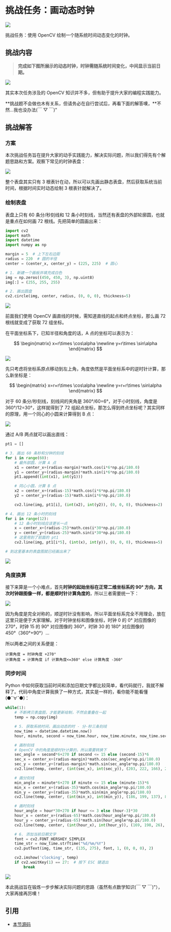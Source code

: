 # 挑战任务：画动态时钟

![](https://cos.codec.wang/cv2_draw_clock_dynamic_sample.gif)

挑战任务：使用 OpenCV 绘制一个随系统时间动态变化的时钟。

## 挑战内容

> **完成如下图所展示的动态时钟，时钟需随系统时间变化，中间显示当前日期。**

![](https://cos.codec.wang/cv2_draw_clock_dynamic_sample.gif)

其实本次任务涉及的 OpenCV 知识并不多，但有助于提升大家的编程实践能力。

**挑战题不会做也木有关系，但请务必在自行尝试后，再看下面的解答噢，**不然...我也没办法\(￣ ▽ ￣\)"

## 挑战解答

### 方案

本次挑战任务旨在提升大家的动手实践能力，解决实际问题，所以我们得先有个解题思路和方案。观察下常见的时钟表盘：

![](https://cos.codec.wang/cv2_draw_clock_actual_clock_sample.jpg)

整个表盘其实只有 3 根表针在动，所以可以先画出静态表盘，然后获取系统当前时间，根据时间实时动态绘制 3 根表针就解决了。

### 绘制表盘

表盘上只有 60 条分/秒刻线和 12 条小时刻线，当然还有表盘的外部轮廓圆，也就是重点在如何画 72 根线。先把简单的圆画出来：

```python
import cv2
import math
import datetime
import numpy as np

margin = 5  # 上下左右边距
radius = 220  # 圆的半径
center = (center_x, center_y) = (225, 225)  # 圆心

# 1. 新建一个画板并填充成白色
img = np.zeros((450, 450, 3), np.uint8)
img[:] = (255, 255, 255)

# 2. 画出圆盘
cv2.circle(img, center, radius, (0, 0, 0), thickness=5)
```

![](https://cos.codec.wang/cv2_draw_clock_blank_circle.jpg)

前面我们使用 OpenCV 画直线的时候，需知道直线的起点和终点坐标，那么画 72 根线就变成了获取 72 组坐标。

在平面坐标系下，已知半径和角度的话，A 点的坐标可以表示为：

$$
\begin{matrix}
   x=r\times \cos\alpha \newline
   y=r\times \sin\alpha
\end{matrix}
$$

![](https://cos.codec.wang/cv2_draw_clock_center_shift.jpg)

先只考虑将坐标系原点移动到左上角，角度依然是平面坐标系中的逆时针计算，那么新坐标是：

$$
\begin{matrix}
   x=r+r\times \cos\alpha \newline
   y=r+r\times \sin\alpha
\end{matrix}
$$

对于 60 条分/秒刻线，刻线间的夹角是 360°/60=6°，对于小时刻线，角度是 360°/12=30°，这样就得到了 72 组起点坐标，那怎么得到终点坐标呢？其实同样的原理，用一个同心的小圆来计算得到 B 点：

![](https://cos.codec.wang/cv2_draw_clock_a_b_position.jpg)

通过 A/B 两点就可以画出直线：

```python
pt1 = []

# 3. 画出 60 条秒和分钟的刻线
for i in range(60):
    # 最外部圆，计算 A 点
    x1 = center_x+(radius-margin)*math.cos(i*6*np.pi/180.0)
    y1 = center_y+(radius-margin)*math.sin(i*6*np.pi/180.0)
    pt1.append((int(x1), int(y1)))

    # 同心小圆，计算 B 点
    x2 = center_x+(radius-15)*math.cos(i*6*np.pi/180.0)
    y2 = center_y+(radius-15)*math.sin(i*6*np.pi/180.0)

    cv2.line(img, pt1[i], (int(x2), int(y2)), (0, 0, 0), thickness=2)

# 4. 画出 12 条小时的刻线
for i in range(12):
    # 12 条小时刻线应该更长一点
    x = center_x+(radius-25)*math.cos(i*30*np.pi/180.0)
    y = center_y+(radius-25)*math.sin(i*30*np.pi/180.0)
    # 这里用到了前面的 pt1
    cv2.line(img, pt1[i*5], (int(x), int(y)), (0, 0, 0), thickness=5)

# 到这里基本的表盘图就已经画出来了
```

![](https://cos.codec.wang/cv2_draw_clock_blank_clock.jpg)

### 角度换算

接下来算是一个小难点，首先**时钟的起始坐标在正常二维坐标系的 90° 方向，其次时钟跟图像一样，都是顺时针计算角度的**，所以三者需要统一下：

![](https://cos.codec.wang/cv2_draw_clock_different_clock_contrast.jpg)

因为角度是完全对称的，顺逆时针没有影响，所以平面坐标系完全不用理会，放在这里只是便于大家理解。对于时钟坐标和图像坐标，时钟 0 的 0° 对应图像的 270°，时钟 15 的 90° 对应图像的 360°，时钟 30 的 180° 对应图像的 450°（360°+90°）...

所以两者之间的关系便是：

```text
计算角度 = 时钟角度 +270°
计算角度 = 计算角度 if 计算角度<=360° else 计算角度 -360°
```

### 同步时间

Python 中如何获取当前时间和添加日期文字都比较简单，看代码就行，我就不解释了。代码中角度计算我换了一种方式，其实是一样的，看你能不能看懂\(●ˇ∀ˇ●\)：

```python
while(1):
    # 不断拷贝表盘图，才能更新绘制，不然会重叠在一起
    temp = np.copy(img)

    # 5. 获取系统时间，画出动态的时 - 分-秒三条刻线
    now_time = datetime.datetime.now()
    hour, minute, second = now_time.hour, now_time.minute, now_time.second

    # 画秒刻线
    # OpenCV 中的角度是顺时针计算的，所以需要转换下
    sec_angle = second*6+270 if second <= 15 else (second-15)*6
    sec_x = center_x+(radius-margin)*math.cos(sec_angle*np.pi/180.0)
    sec_y = center_y+(radius-margin)*math.sin(sec_angle*np.pi/180.0)
    cv2.line(temp, center, (int(sec_x), int(sec_y)), (203, 222, 166), 2)

    # 画分刻线
    min_angle = minute*6+270 if minute <= 15 else (minute-15)*6
    min_x = center_x+(radius-35)*math.cos(min_angle*np.pi/180.0)
    min_y = center_y+(radius-35)*math.sin(min_angle*np.pi/180.0)
    cv2.line(temp, center, (int(min_x), int(min_y)), (186, 199, 137), 8)

    # 画时刻线
    hour_angle = hour*30+270 if hour <= 3 else (hour-3)*30
    hour_x = center_x+(radius-65)*math.cos(hour_angle*np.pi/180.0)
    hour_y = center_y+(radius-65)*math.sin(hour_angle*np.pi/180.0)
    cv2.line(temp, center, (int(hour_x), int(hour_y)), (169, 198, 26), 15)

    # 6. 添加当前日期文字
    font = cv2.FONT_HERSHEY_SIMPLEX
    time_str = now_time.strftime("%d/%m/%Y")
    cv2.putText(img, time_str, (135, 275), font, 1, (0, 0, 0), 2)

    cv2.imshow('clocking', temp)
    if cv2.waitKey(1) == 27:  # 按下 ESC 键退出
        break
```

![](https://cos.codec.wang/cv2_draw_clock_sample.jpg)

本此挑战旨在锻炼一步步解决实际问题的思路（虽然有点数学知识\(￣ ▽ ￣\)"），大家再接再厉噢！

## 引用

- [本节源码](https://github.com/codecwang/OpenCV-Python-Tutorial/tree/master/Challenge-01-Draw-Dynamic-Clock)
